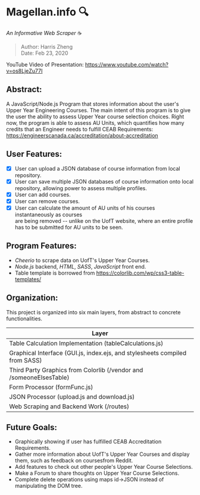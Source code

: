 # Magellan.info 🔍 
*An Informative Web Scraper* ☕

> Author: Harris Zheng  
> Date: Feb 23, 2020 

YouTube Video of Presentation: 
https://www.youtube.com/watch?v=os8LjeZu77I

## Abstract: ## 
A JavaScript/Node.js Program that stores information about the user's Upper Year Engineering Courses. 
The main intent of this program is to give the user the ability to assess Upper Year course selection choices.
Right now, the program is able to assess AU Units, which quantifies how many credits that an Engineer needs 
to fulfill CEAB Requirements: https://engineerscanada.ca/accreditation/about-accreditation  

## User Features: ##
- [X] User can upload a JSON database of course information from local repository.
- [X] User can save multiple JSON databases of course information onto local repository, allowing 
      power to assess multiple profiles.   
- [X] User can add courses.
- [X] User can remove courses.
- [X] User can calculate the amount of AU units of his courses instantaneously as courses  
      are being removed -- unlike on the UofT website, where an entire profile has to be submitted for 
      AU units to be seen. 

## Program Features: ##
-  *Cheerio* to scrape data on UofT's Upper Year Courses.
-  *Node.js* backend,  *HTML*, *SASS*, *JavaScript* front end. 
-   Table template is borrowed from https://colorlib.com/wp/css3-table-templates/ 

## Organization: ##
This project is organized into six main layers, from abstract to concrete functionalities.

Layer                                           | 
------------------------------------------------|
Table Calculation Implementation (tableCalculations.js) |
Graphical Interface (GUI.js, index.ejs, and stylesheets compiled from SASS) |
Third Party Graphics from Colorlib (/vendor and /someoneElsesTable) |
Form Processor (formFunc.js) |
JSON Processor (upload.js and download.js) |
Web Scraping and Backend Work (/routes) |

## Future Goals: ## 
 -  Graphically showing if user has fulfilled CEAB Accreditation Requirements.
 -  Gather more information about UofT's Upper Year Courses and display them, such as feedback on coursesfrom Reddit.
 -  Add features to check out other people's Upper Year Course Selections.
 -  Make a Forum to share thoughts on Upper Year Course Selections. 
 -  Complete delete operations using maps id->JSON instead of manipulating the DOM tree.
